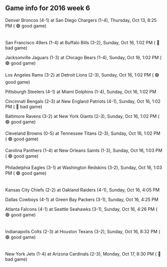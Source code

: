 ## Game info for 2016 week 6
Denver Broncos (4-1) at San Diego Chargers (1-4), Thursday, Oct 13, 8:25 PM (	:green_circle: good game)

<br/>San Francisco 49ers (1-4) at Buffalo Bills (3-2), Sunday, Oct 16, 1:02 PM (	:red_circle: bad game)

Jacksonville Jaguars (1-3) at Chicago Bears (1-4), Sunday, Oct 16, 1:02 PM (	:green_circle: good game)

Los Angeles Rams (3-2) at Detroit Lions (2-3), Sunday, Oct 16, 1:02 PM (	:green_circle: good game)

Pittsburgh Steelers (4-1) at Miami Dolphins (1-4), Sunday, Oct 16, 1:02 PM

Cincinnati Bengals (2-3) at New England Patriots (4-1), Sunday, Oct 16, 1:02 PM (	:red_circle: bad game)

Baltimore Ravens (3-2) at New York Giants (2-3), Sunday, Oct 16, 1:02 PM (	:green_circle: good game)

Cleveland Browns (0-5) at Tennessee Titans (2-3), Sunday, Oct 16, 1:02 PM (	:green_circle: good game)

Carolina Panthers (1-4) at New Orleans Saints (1-3), Sunday, Oct 16, 1:03 PM (	:green_circle: good game)

Philadelphia Eagles (3-1) at Washington Redskins (3-2), Sunday, Oct 16, 1:03 PM (	:green_circle: good game)

<br/>Kansas City Chiefs (2-2) at Oakland Raiders (4-1), Sunday, Oct 16, 4:05 PM

Dallas Cowboys (4-1) at Green Bay Packers (3-1), Sunday, Oct 16, 4:25 PM

Atlanta Falcons (4-1) at Seattle Seahawks (3-1), Sunday, Oct 16, 4:26 PM (	:green_circle: good game)

<br/>Indianapolis Colts (2-3) at Houston Texans (3-2), Sunday, Oct 16, 8:32 PM (	:green_circle: good game)

<br/>New York Jets (1-4) at Arizona Cardinals (2-3), Monday, Oct 17, 8:30 PM (	:red_circle: bad game)


